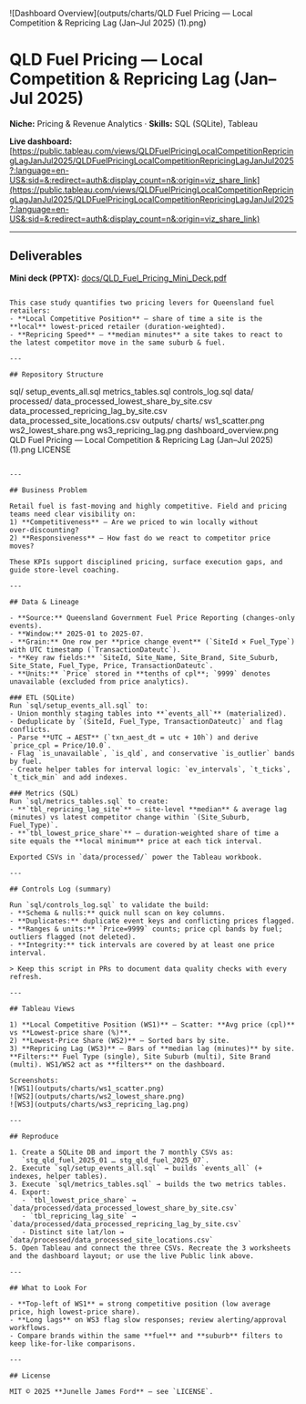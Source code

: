 ![Dashboard Overview](outputs/charts/QLD Fuel Pricing — Local Competition & Repricing Lag (Jan–Jul 2025) (1).png)

# QLD Fuel Pricing — Local Competition & Repricing Lag (Jan–Jul 2025)

**Niche:** Pricing & Revenue Analytics · **Skills:** SQL (SQLite), Tableau

**Live dashboard:** [https://public.tableau.com/views/QLDFuelPricingLocalCompetitionRepricingLagJanJul2025/QLDFuelPricingLocalCompetitionRepricingLagJanJul2025?:language=en-US&:sid=&:redirect=auth&:display_count=n&:origin=viz_share_link](https://public.tableau.com/views/QLDFuelPricingLocalCompetitionRepricingLagJanJul2025/QLDFuelPricingLocalCompetitionRepricingLagJanJul2025?:language=en-US&:sid=&:redirect=auth&:display_count=n&:origin=viz_share_link)

---

## Deliverables

**Mini deck (PPTX):** [docs/QLD_Fuel_Pricing_Mini_Deck.pdf](docs/QLD_Fuel_Pricing_Mini_Deck.pdf)

```

This case study quantifies two pricing levers for Queensland fuel retailers:
- **Local Competitive Position** — share of time a site is the **local** lowest-priced retailer (duration‑weighted).
- **Repricing Speed** — **median minutes** a site takes to react to the latest competitor move in the same suburb & fuel.

---

## Repository Structure

```
sql/
  setup_events_all.sql
  metrics_tables.sql
  controls_log.sql
data/
  processed/
    data_processed_lowest_share_by_site.csv
    data_processed_repricing_lag_by_site.csv
    data_processed_site_locations.csv
outputs/
  charts/
    ws1_scatter.png
    ws2_lowest_share.png
    ws3_repricing_lag.png
    dashboard_overview.png
    QLD Fuel Pricing — Local Competition & Repricing Lag (Jan–Jul 2025) (1).png
LICENSE

```

---

## Business Problem

Retail fuel is fast-moving and highly competitive. Field and pricing teams need clear visibility on:
1) **Competitiveness** — Are we priced to win locally without over‑discounting?  
2) **Responsiveness** — How fast do we react to competitor price moves?

These KPIs support disciplined pricing, surface execution gaps, and guide store‑level coaching.

---

## Data & Lineage

- **Source:** Queensland Government Fuel Price Reporting (changes‑only events).  
- **Window:** 2025‑01 to 2025‑07.  
- **Grain:** One row per **price change event** (`SiteId × Fuel_Type`) with UTC timestamp (`TransactionDateutc`).  
- **Key raw fields:** `SiteId, Site_Name, Site_Brand, Site_Suburb, Site_State, Fuel_Type, Price, TransactionDateutc`.  
- **Units:** `Price` stored in **tenths of cpl**; `9999` denotes unavailable (excluded from price analytics).

### ETL (SQLite)
Run `sql/setup_events_all.sql` to:
- Union monthly staging tables into **`events_all`** (materialized).  
- Deduplicate by `(SiteId, Fuel_Type, TransactionDateutc)` and flag conflicts.  
- Parse **UTC → AEST** (`txn_aest_dt = utc + 10h`) and derive `price_cpl = Price/10.0`.  
- Flag `is_unavailable`, `is_qld`, and conservative `is_outlier` bands by fuel.  
- Create helper tables for interval logic: `ev_intervals`, `t_ticks`, `t_tick_min` and add indexes.

### Metrics (SQL)
Run `sql/metrics_tables.sql` to create:
- **`tbl_repricing_lag_site`** — site‑level **median** & average lag (minutes) vs latest competitor change within `(Site_Suburb, Fuel_Type)`.
- **`tbl_lowest_price_share`** — duration‑weighted share of time a site equals the **local minimum** price at each tick interval.

Exported CSVs in `data/processed/` power the Tableau workbook.

---

## Controls Log (summary)

Run `sql/controls_log.sql` to validate the build:
- **Schema & nulls:** quick null scan on key columns.  
- **Duplicates:** duplicate event keys and conflicting prices flagged.  
- **Ranges & units:** `Price=9999` counts; price cpl bands by fuel; outliers flagged (not deleted).  
- **Integrity:** tick intervals are covered by at least one price interval.

> Keep this script in PRs to document data quality checks with every refresh.

---

## Tableau Views

1) **Local Competitive Position (WS1)** — Scatter: **Avg price (cpl)** vs **Lowest‑price share (%)**.  
2) **Lowest‑Price Share (WS2)** — Sorted bars by site.  
3) **Repricing Lag (WS3)** — Bars of **median lag (minutes)** by site.  
**Filters:** Fuel Type (single), Site Suburb (multi), Site Brand (multi). WS1/WS2 act as **filters** on the dashboard.

Screenshots:
![WS1](outputs/charts/ws1_scatter.png)
![WS2](outputs/charts/ws2_lowest_share.png)
![WS3](outputs/charts/ws3_repricing_lag.png)

---

## Reproduce

1. Create a SQLite DB and import the 7 monthly CSVs as:  
   `stg_qld_fuel_2025_01 … stg_qld_fuel_2025_07`.
2. Execute `sql/setup_events_all.sql` → builds `events_all` (+ indexes, helper tables).  
3. Execute `sql/metrics_tables.sql` → builds the two metrics tables.  
4. Export:
   - `tbl_lowest_price_share` → `data/processed/data_processed_lowest_share_by_site.csv`  
   - `tbl_repricing_lag_site` → `data/processed/data_processed_repricing_lag_by_site.csv`  
   - Distinct site lat/lon → `data/processed/data_processed_site_locations.csv`
5. Open Tableau and connect the three CSVs. Recreate the 3 worksheets and the dashboard layout; or use the live Public link above.

---

## What to Look For

- **Top‑left of WS1** = strong competitive position (low average price, high lowest‑price share).  
- **Long lags** on WS3 flag slow responses; review alerting/approval workflows.  
- Compare brands within the same **fuel** and **suburb** filters to keep like‑for‑like comparisons.

---

## License

MIT © 2025 **Junelle James Ford** — see `LICENSE`.

